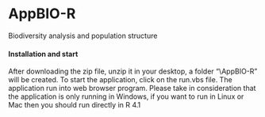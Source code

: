 # AppBIO-R
Biodiversity analysis and population structure

#### Installation and start

After downloading the zip file, unzip it in your desktop, a folder “\AppBIO-R” will be created. To start the application, click on the run.vbs file. The application run into web browser program. Please take in consideration that the application is only running in Windows, if you want to run in Linux or Mac then you should run directly in R 4.1
